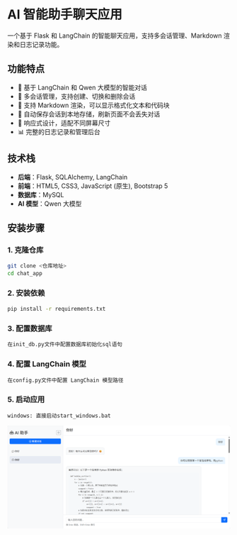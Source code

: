 # AI 智能助手聊天应用

一个基于 Flask 和 LangChain 的智能聊天应用，支持多会话管理、Markdown 渲染和日志记录功能。

## 功能特点

- 🤖 基于 LangChain 和 Qwen 大模型的智能对话
- 💬 多会话管理，支持创建、切换和删除会话
- 📝 支持 Markdown 渲染，可以显示格式化文本和代码块
- 💾 自动保存会话到本地存储，刷新页面不会丢失对话
- 📱 响应式设计，适配不同屏幕尺寸
- 📊 完整的日志记录和管理后台

## 技术栈

- **后端**：Flask, SQLAlchemy, LangChain
- **前端**：HTML5, CSS3, JavaScript (原生), Bootstrap 5
- **数据库**：MySQL
- **AI 模型**：Qwen 大模型

## 安装步骤

### 1. 克隆仓库

```bash
git clone <仓库地址>
cd chat_app
```

### 2. 安装依赖

```bash
pip install -r requirements.txt
```

### 3. 配置数据库

```bash
在init_db.py文件中配置数据库初始化sql语句
```
### 4. 配置 LangChain 模型

```bash
在config.py文件中配置 LangChain 模型路径
```

### 5. 启动应用

```bash
windows: 直接启动start_windows.bat
```
![img.png](img.png)

